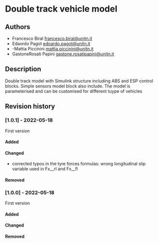 # Double track vehicle model

## Authors

 - Francesco Biral       <francesco.biral@unitn.it>
 - Edaordo Pagot         <edoardo.pagot@unitn.it>
 - -Mattia Piccinini     <mattia.piccinini@unitn.it>
 - GastoneRosati Papini  <gastone.rosatipapini@unitn.it>

## Description
Double track model with Simulink structure including ABS and ESP control blocks.
Simple sensors model block also include.
The model is parameterised and can be customised for different tuype of vehicles

## Revision history

### [1.0.1] - 2022-05-18
First version
#### Added
#### Changed
 - corrected typos in the tyre forces formulas: wrong longitudinal slip variable used in Fx__rl and Fx__fl 
#### Removed

### [1.0.0] - 2022-05-18
First version
#### Added
#### Changed
#### Removed

